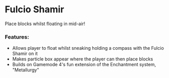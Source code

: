 # Fulcio Shamir<!--$headerTitle--><!--$pmc:delete-->

Place blocks whilst floating in mid-air!<!--$pmc:headerSize-->

### Features:
- Allows player to float whilst sneaking holding a compass with the Fulcio Shamir on it
- Makes particle box appear where the player can then place blocks
- Builds on Gamemode 4's fun extension of the Enchantment system, "Metallurgy"
